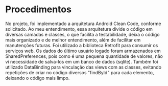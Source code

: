 ﻿# Procedimentos
No projeto, foi implementado a arquitetura Android Clean Code, conforme solicitado. Ao meu entendimento, essa arquitetura divide o código em diversas camadas
e classes, o que facilita a testabilidade, deixa o código mais organizado e de melhor entendimento, além de facilitar em manutenções futuras.
Foi utilizado a biblioteca Retrofit para consumir os serviços web.
Os dados do último usuário logado foram armazenados em SharedPreferences, pois como é uma pequena quantidade de valores, não vi necessidade de salva-los em 
um banco de dados (sqlite). 
Também foi utilizado DataBinding para vinculação das views com as classes, evitando repetições de criar no código diversos "findById" para cada elemento,
deixando o código mais limpo.
